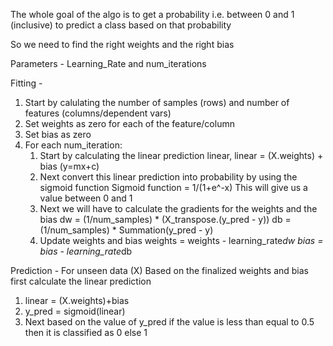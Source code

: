The whole goal of the algo is to get a probability i.e. between 0 and 1 (inclusive) to predict a class based on that probability

So we need to find the right weights and the right bias

Parameters - Learning_Rate and num_iterations

Fitting -

1. Start by calulating the number of samples (rows) and number of features (columns/dependent vars)
2. Set weights as zero for each of the feature/column
3. Set bias as zero
4. For each num_iteration:
     1. Start by calculating the linear prediction linear, linear = (X.weights) + bias (y=mx+c)
     2. Next convert this linear prediction into probability by using the sigmoid function
  Sigmoid function = 1/(1+e^-x) This will give us a value between 0 and 1
    3. Next we will have to calculate the gradients for the weights and the bias
      dw = (1/num_samples) * (X_transpose.(y_pred - y))
      db = (1/num_samples) * Summation(y_pred - y)
    4. Update weights and bias
       weights = weights - learning_rate*dw
       bias = bias - learning_rate*db

Prediction - For unseen data (X) Based on the finalized weights and bias first calculate the linear prediction
1. linear = (X.weights)+bias
2. y_pred = sigmoid(linear)
3. Next based on the value of y_pred if the value is less than equal to 0.5 then it is classified as 0 else 1
